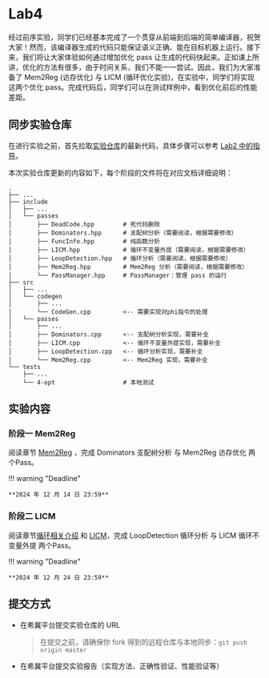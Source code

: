 # Lab4

经过前序实验，同学们已经基本完成了一个贯穿从前端到后端的简单编译器，祝贺大家！然而，该编译器生成的代码只能保证语义正确、能在目标机器上运行。接下来，我们将让大家体验如何通过增加优化 pass 让生成的代码快起来。正如课上所讲，优化的方法有很多，由于时间关系，我们不能一一尝试。因此，我们为大家准备了 Mem2Reg (访存优化) 与 LICM (循环优化实验)，在实验中，同学们将实现这两个优化 pass。完成代码后，同学们可以在测试样例中，看到优化前后的性能差距。


## 同步实验仓库

在进行实验之前，首先拉取[实验仓库](https://cscourse.ustc.edu.cn/vdir/Gitlab/compiler_staff/2024ustc-jianmu-compiler)的最新代码，具体步骤可以参考 [Lab2 中的指导](../lab2/index.md#实验要求)。

本次实验仓库更新的内容如下，每个阶段的文件将在对应文档详细说明：

```
.
├── ...
├── include
│   ├── ...	
│   └── passes
│       ├── DeadCode.hpp        # 死代码删除
│       ├── Dominators.hpp      # 支配树分析（需要阅读，根据需要修改）
│       ├── FuncInfo.hpp        # 纯函数分析
│       ├── LICM.hpp            # 循环不变量外提（需要阅读，根据需要修改）
│       ├── LoopDetection.hpp   # 循环分析（需要阅读，根据需要修改）
│       ├── Mem2Reg.hpp         # Mem2Reg 分析（需要阅读，根据需要修改）
│       └── PassManager.hpp     # PassManager：管理 pass 的运行
├── src
│   ├── ...
│   └── codegen
│       ├── ...
│       └── CodeGen.cpp         <-- 需要实现对phi指令的处理
│   └── passes
│       ├── ...
│       ├── Dominators.cpp      <-- 支配树分析实现，需要补全
│       ├── LICM.cpp            <-- 循环不变量外提实现，需要补全
│       ├── LoopDetection.cpp   <-- 循环分析实现，需要补全
│       └── Mem2Reg.cpp         <-- Mem2Reg 实现，需要补全
└── tests
    ├── ...
    └── 4-opt                   # 本地测试
```

## 实验内容

### 阶段一 Mem2Reg

阅读章节 [Mem2Reg](./Mem2Reg.md) ，完成 Dominators 支配树分析 与 Mem2Reg 访存优化 两个Pass。

!!! warning "Deadline"

    **2024 年 12 月 14 日 23:59**

### 阶段二 LICM

阅读章节[循环相关介绍](./loop.md) 和 [LICM](./LICM.md)，完成 LoopDetection 循环分析 与 LICM 循环不变量外提 两个Pass。

!!! warning "Deadline"

    **2024 年 12 月 24 日 23:59**

## 提交方式

- 在希冀平台提交实验仓库的 URL

  > 在提交之前，请确保你 fork 得到的远程仓库与本地同步：`git push origin master`
  
- 在希冀平台提交实验报告（实现方法、正确性验证、性能验证等）
